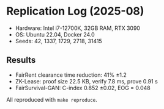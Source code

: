 # Replication Log (2025-08)

- Hardware: Intel i7-12700K, 32GB RAM, RTX 3090
- OS: Ubuntu 22.04, Docker 24.0
- Seeds: 42, 1337, 1729, 2718, 31415

## Results
- FairRent clearance time reduction: 41% ±1.2
- ZK-Lease: proof size 22.5 KB, verify 7.8 ms, prove 0.91 s
- FairSurvival-GAN: C-index 0.852 ±0.02, EOG = 0.048

All reproduced with `make reproduce`.
